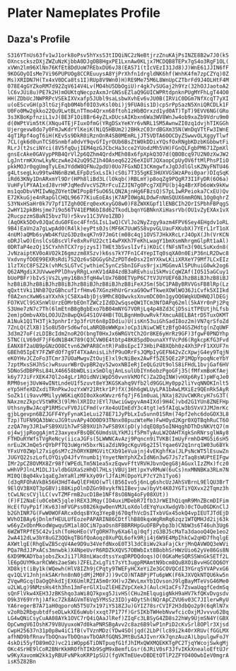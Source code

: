 # Plater Nameplates Profile
## Daza's Profile
```S316YTnUs63fv1wJ1ork8oPsv5hYxsS3tIDQiNC2zNeBtjrzZnuKAjPsINZE8B2w7J0(kSOXncsckszDXjZWZuNzKjbbA0DJgOB8HgxPE1LxnAw0KLjx7MCDQB8TEPx7gS4o3RgF1OL(xVWn2lm96XlNn76KfEt8DdUoW7REbxDU6vJ8(EAS71(tIcVEzI31Jd8)J)WnE61JJIN6fF9KOGOyOIsMe7Vi96PUPUOg8CCREuuysA8YjPrXhfn1drgldNK6hf(WnhK4fm7zpCZYq)0ZMs)XRIDN7H(Tx4xV0DCa8ts1I)RUp8V9Wn0)H)RE9Me75M6L8WnUpCZTbrFd9J4OLHtF4M078E4gGYZkoRM7d92ZqV614V4Lv(MO4hU5DbOgiU)r4gk7vSUGaj2h9Yz(32hOJJaotoA2lC6vJUi8u)PE7k2H)mOUKtqNecpzAxmJrGNSsEZlaQ9GUICWPRtdpnknPUgMYFhLgT44O0HH(ZDbUcJNWPRPcVSEkIXVxafp5JUbl9saLsbwXvhEv6vJU0B(IRViC0DGm7NfXcqT7yXIu(oEScvGH(p3ltGzjFqb0M4bf0IO3vKsl0bi)j9FUA0is1D)cpSrPpSazN5XniQRCDLk1FU0Fo0Mw2gkko22Qu9LwtBLnTTmo4Qrxn68ftoh1zHbBOrxzd1yd0AT)TpT)9EVV6NG(GRo3s3KBoKpfnziL1vJ(BE3F1Oi8Br64yZLxDUcsAIKbxn6Wa3WV8WnJw4ob9xaZb9Vdru9m0d(0WPtVim5tK(XNqu4TEjFIuxOfmG(YRgDSxYeKYr6vNRL1SM5AwnwZI0zq1dvjhTIKGGhUjergevw8do7y0FmJwKdrYlKeiK(NiQ5HBUm2)2BHkzC03rdBGXm35N(WnDqVTtFw3IWnE4gT1Rpf4ogT6iH(KEvSs9DkR0iRznOnR4SB0MEmRLjJT5VDTA6OOCDyZSwwvOLXggyTlwf7CL(gk6d0unTCS0Snmbfa0dvY9qvGfIyrOUb6BsZtW0kDDixYQsfOxRNgbKDzbKGbbwtFiRLrJ(t2sciNYci(8V5fqQujIEM4qzGJCbcHa3cce2YUodzMh5VH)FGnQLFgbPM671ZpmXlgnsEcAke0GAVypPRB4QrVl2p6QZhm4QrdxMEh08x6fpXpkQ3O7d(QBOBcq97U2N0zXwJW2LgJntrmKXnwLkyNczwAe242uQ95Z1h4OAseq62226eXIUTJQXaopCpUyOV6ftMlPhsPIiOpkkMOJr0qgUmgTyLEmJYddW8QFNu2pdU)0Uo7FGxNDI3CKmgwfxJgDJdlGlsKZNyFNTU46g4LtsegLku99tw4N6nBzWLEFpDzSxLsIk)cS0i7T355gKE3HUXVGSWzAPoi0par)DIqSqKiRd63KNy1DnARxmYl9Dr(HPh8liBd3L(lOkqb()RBLmY)p8oqZg9PQgR73I1FyDR(6O6a)VuHFylPYAA1xdJ8vrHPJqMedVvcVSZRrFcuIZJIN7g0Pcg7XEPU(bj4g4BrXFb6oWx9kKwms1qoDbvVMIIwNgZOYetDWIPopBfSuO65LQN2AjnHg6FBzsQ)S7pL1wRPeioka7CxEU)QvE72KkuGje4nRapGlCHQL96677KiuEoEAsjK7API0WgALDdwFnNmSQUX6mmRONL1Og0qhrZS3YNxHSaHr0k7V7pf1TZgh0OErq0exKxyGO8w0)F8ZWXKGpf1lENBCIh2OrISPbhFBPqgS2wHY12pkBHsjme7i9o56TV41EPN6bI8d62TkodLbqnYGBNknXiHasrVb(OU1vZyEXAx1vX2RucpzzmSBaNI5bvzTU)r5kvv11C3VVo1ZBD)(AqOKk5DOv0JQaCduG0FEoc4Ffn5LIsL1wQ)CVlJo2NyZzgy9azm4FPV6Sey4EHgdv1oRL9B4)EaVn2a7gLwpAd0(R4lk)eyPts0Js(MF6K7UuWSS8vpvGLUauFXKubX)7YErL1rT1oX4nUM)aQMb6syWb4KfUzG3Dz0xqK7n97JmGt(m08c4qj1OVS7JHkXRcLrJ4OpX(Jh(VrKCNoDRJlwO)EnslCsGBscVlFe8xRvFU22ct14wPXKh7FeKhLwagY1bmXsmNhrgmGlpRt1aAl)0DRTaP4ezOj15CYxhhTCX7rpjzysI)THEt3bSvslIvfi)KOiC(fNFsNTn3(90LSuKxdn8(JvNzaiptKV0oAVO2kI6gmzzm8XSzv)k6ss7kY7Fn1C4YepITq0sqXA0n0EiP36nLR2Dwc8VxdvnyfOOE99EXRsRdi7S2Qz6vSDGGyGhZzPDTdeDsx2ImYXkwLKiiXRXeY79Mf7LCxEIz1lzTXcC8FSZ2k(vhMcSLGTvCjwthieC5ynCzSbnIGFus9rjxiMGGmvAl5PUhuiG0wk2og6Q62AMgdiXJUVwwePPlDhvyRRgLxnKV1dA84zdB3aREvhiu1SkMviCqWZAf(IO515aGCuy1bUoPBFr)bIvSjVs2Lymy16Bn3fqH4wlUx76B0ETVpP6C7tVJUYUEF6BJhzB8iBJhzB8iBJhzB8iBJhzB8iBJhzB8iBJhzB8iBJhzB8iBJhzB8iFeXJSm(5bC1PAByBRVVGsFB8lRp(LzqQxttVki1NhB7QzGBhcufIrfHmv67XGnzHhUrGrxaG9OwfTkweXOWlWO36JiCvfk5XIIkdf0A2xncXwW6saYXxhkjC58Xa4bjDjs9MhC8Q8wvksXnvmDC00n1gyOQ6WqkUDHNQJlDEGjFO7KVCl9SXSnWlUrzEOMrbEOnTZWCzIZdD2wSqseQW1TCm3NfDAPq62ml(5kAYr0nPj2PqS3Ume7zN7c7Th(6lmEtnB8gBgbExo7bB04mNYG7VORjLq4p48Zd3CjD5sitTPEUtjhLfsb2em)pOmbvAXbLOOJUZn8wpQkG4S1OV4HB(TOLBgnHm0uwRvkfXmcuA8ELBAtrD5TuxOKMTA1Nuk1Q1TH3Tjk3pnhrIr3p3frUt6n8pIDdiu)U(isKn53uiGhSadI8oz2m)VN7qrSfoZd7ZnLQ(ZlXB)1So8U50rSd6wfoLaNRQBoWWKpx)oCp3iNiwCWEtzBfgO4GSZHdtg(nZqUWF3d3m27oF(zLDIBcIdm2noR2O(bngT0HxJx6WRGVtCh2Or8KE6yHrRz9GF)3fgwF0PNDYhp5TNC(LV69dF7jF6dN1B4K789(Q3CVW0E4tbtp48K85pdDounaXYfVcPd6(RgkcpKfG3FvdEANX8f2aUB9pGNzOO8Ctvn62WPAR8CntR)PaBsEpcI73HbiP4BXQbh0z4Xh3PrF1XXUF7nGBEh05IpEY7FZWFdOf7g9T4TXaAnisLihfP9uORrFsJQMpIyGEFN42vZcXpwjG4ey9TqjNeKOYHvJCZoFo3TCmr37UOaMwgvZtOujE)xl9cNiBex2AwFf5ZE5QEz2P1MQpYpoqNceYbY7zptMxsSHJhSc)wRsuurWBrQvpBR2qv52woxNBIeRjIeQLGzUt9olS8iFHdL1bvjGaf6HV5DNoSdDBPRsL84LX46658bWDLsixSmDlqjAnLsulUbIYn6obzPgoGFj35(fMfxmBoKfAejk6y77JiFrXEK47Ql2o4gLr1ROidNViWpD50vvnVkMOfC)Za2DqINW)vHXp6RyI)pWFqJe0RPM0sej3UvW4wINtLndeU1f5zuvt8eY3KGSKahq9Vfb2ld9GGLHy0pp2liYvqNNOKInlt5eYp5HfeXDZxdiTRnPkwJozYxWY21Rtkr1P)fX(36h6gWLUyLPA1bAwLMXiEz9QEnRk5AyRSoZk1(i9avvMMilyyW6KiqKOI0oXkoKWvzr6fq7jF61m0uaLjNXaj82UvCWKRcyH7sG3T(NAxzmzZkpcVStWRK3(9lMnlXRIDz)EYl7UwciGwpyvAm4IXd)9H4C)vbd2G1YUn8ZNEFHpUthsnyBwJAcqP1RMScvFV0JiCFmd(vrXe4oUImEdY3c4tgt)e5fAIqLw3bSVxVJJMJmrKcgjbLgevpn6BZJGFF4YyFynaK1eLui278E71JyPbLxIu5unn01SRm(74pf2ehc6doGOX3L8Tzp)TUFN9QA3bWcuJG9tuvAPy4OO0D93TNnx08puzWteMe)FwHOyd2Kgr0XQTBqhRuCT6OzzQA7my3JR1wFSB9XU1h7wFSB9XU1h7wFSB9X(pD(y)dqEQ8p5oINHqghDThDsNKVtQ7(moj4wjjpRoggAjmt23axyexFBsQBC6UmdsULYkMJif5PmTyAuLW2OAHTXgkSnRNrsglWAy8FTHDuRYWfsTVgReNcy(iicaJGFs(5LWWNCAvAzj9Pqncn9iTVKB(ImUyFrmhD4MG5i6sH5nrEu2KJmQe5rQYbPfTQ3uWgrH5bxrNiaZdiN9gcKguV6g2I5lYqae6V2q1nrq1W03u6BYkYFxUY0ZWpl27xig6sM7c2hORYKBMGVitCXb91eVuajnj4vEKghfKa(JLPsNcWT5lEsuwZnJUGYQ22szLofLOYQiyD4JfvYnumb1jYnyetNmYphXZxIdN6n3wG7Js7zTaq8sWUPtEIFgwIMr2pCZ8OVMX8Zr98f(WPEdLTm5N1ea5xzEqwvFftVRVHJbvnQegG8jAGuxlIzZMx)fcz0wHhVPJlnLM1DLJ1vldbGUXaSzHhQl7HLsjVBUj1Ht)pxYvRMuW(6uCs)nxMNNBKa3RLm7NMI0Q(Bq04kv1qaEgJmYaRlzMFkXy09rlJfAiM(DpoYLP7cY2h1Tyo6)(d3qRFOhAVkBk56H3HdT4wQlEFHUO(wTl(B56Ivo5j6nLg6shcUzJAhSVBrnL9ElQU3BrT9ElQV3BXQT3pGBV)i88KipOlnDZGn98vykfN1IBevjuw)byVt4K0JYGTiYQXvx22Tqmz3htCwLNcsCVjlLC(vvTZMFrmB2ucD1Be1NFf8sO8Ng4oFy08XUt))(F)FI2NaE(u0CebK5jqle)REX3JMqy(IO4uxiMDebR7Ifb3JrWEIhQiqmR9MnZBcmDIFimHcE(fUyPp1f)Kv63)mFVGPss0826kgw0enVMJLoXdoldEYqYuxXwdgVb)0cTOu0GDKnClJb2GhINR7G(FwW0WOFARcx0dqsBYXq3YepBj670qfhVcDsITxbVGx45okQ4vpIEUTJTdEjDWVhOIBAy6jDnlmfHEULUfEozePAPARIN86CDtflhB80kqxWgRmRq6zqz1WTQMHJd2ij63kw66yZxObnMkodWgwquSM1al8OCiN7paOsn8FBBRRHpGuOFBPybp3b)CNbW3s6T46uh3Ug66WZWTRPfE5C42v1sh(ToHoHEo(VTgORH7hy6Xa6lq)0qfjzG3BJ5cMaTa3daooQ4Qe1eo22wA412dLw3bY8uGZ3QQkqTBGfQoAoqz0XuPQL6ofk9Rji4j6W9E4MpIhkCw2qHD7fhqlgEAXWtlgE(RhgEwZB5cqV4Ae9D9u34VefdNxoE0T3l3dC8iWv2kaFajCkrjMnQAVWOQ3eWViPQa7RdJJPxACs3mnwbk)X4NpeUvrR6RDZkXQVS7OBWbIxt8BobhSrHWzUio62yVe86Gs8N6XD9MKADYbajobsZkxJi17lR8nLWacdtssYxqDRPDQdoqs)O(0GKaMeSQRSSWnGkSETf2LlE6pOUYMkarRCWWs2aeSWs)ZFELZxLgTit7sYt3ugpRMAmtN9bcm8QuBXOiBvvHGCOQ6OYXD8kjt(iBy1k(WQewh(HlV8IZh9jCPqty9TWEFyHCXeYiZe3GCOVQCdI3YGrq5YVAPvxG6qv1QLV1JnhjnkSAKrhn8nN0jdMj2M0FJ))9vCO)NTABPjPTu6pWK(F6kJXVQkNTQU6kw5n2VqwRGcq(DaOgQhkdIjEX6UmlRZIA5m0rXH)vJZWvLmxYb1OvsonJ9lgBayMTeVsG46Me0u2LWLg)9NMzsHs4th3hn13mFerGlX1uZlEHEZVpCXekJ(AulcH1aCFs7ZswaUqgfCedmSqsQnFlVkw4XEH3JzBKShqo3aWi8Q7kpxg5JivHS(CHu2mElqugigNkH9aHV7kfQKvDvgsdvO9k3Y69Yrhj)Afkc7Zk8AGVmT6Vq5YMsSz3ID)y4OytSh(NQrApCZVU6v03C7JIlerwRyUYA6regerB7A71aH0qporoN5T5U7x197iY518ZJu)GYIZ78srCVIF2H3dbQo2p9(6qRlN7xv2oRb2RbgubtdfseDLwkXE6uWub(xxqt7P177f)GrSIKbTWHebNvwfcicOxjMJvvvu62BqLG4wQNiCsyCuAA08AYk1OVC7rQ4iQAaJlRef)ZIqFc3LBSyG4ZD8s22hWy9UjmSN4Y(GBXOpCwmgV6IOshK79V8UyuxoW7d0kaPNRSBgAvv2c8az6B9lwP1nPiD2cKvSrl8OPlr3XjsdCwpH25637n31p0p8w4iC1fB(vTVznMDz(YDw4SO(jqd(2LbP(lc89i2k40rXRUv(fGGLMXafhND9bfRnavTbOQnavTbOQnavTbOARfGQNSJMtBuSAJIvnrXk7qnzAuzA)LbpulgwFoJY4skDi55yfD89mO2)vc21iWOpp6TiDNTpuqfG1fJhIMxQWXMQEKKTgPC2TjqYWcojSwkgMjOKc4SrHE9lCoR2BNrKkHROfhTIKb9SgM9xBemfLGsr(6JRiV0sF3JfvIKkXnealoEftUJrw9KyXavomW2kk1yRBUFvNPkoKRP1pSUJ(fgVKTmEUevDBDEtOTlP2ZFYO40OwbIeV0mgrAisK5Z82Bn```
